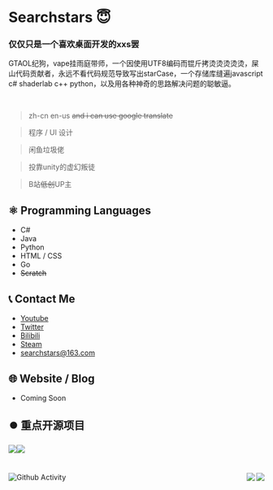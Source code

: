 # Searchstars 😇
### 仅仅只是一个喜欢桌面开发的xxs罢
GTAOL纪狗，vape挂雨庭带师，一个因使用UTF8编码而锟斤拷烫烫烫烫烫，屎山代码贡献者，永远不看代码规范导致写出starCase，一个存储库缝遍javascript c# shaderlab c++ python，以及用各种神奇的思路解决问题的聪敏逼。

<br/>

> zh-cn en-us ~~and i can use google translate~~

> 程序 / UI 设计

> 闲鱼垃圾佬

> 投靠unity的虚幻叛徒

> B站~~低创~~UP主

## ⚛️ Programming Languages
- C#
- Java
- Python
- HTML / CSS
- Go
- ~~Scratch~~
## 📞 Contact Me
- [Youtube](https://www.youtube.com/channel/UCf7pWQr7goYZUdwc3PRHmtA)
- [Twitter](https://twitter.com/SearchstarsReal)
- [Bilibili](https://space.bilibili.com/288164627)
- [Steam](https://steamcommunity.com/id/searchstars/)
- searchstars@163.com
## 🌐 Website / Blog
- Coming Soon
## ⏺️ 重点开源项目
<img align="center" src="https://github-readme-stats.vercel.app/api/pin/?username=Stargazing-studio&repo=System-Init-Toolbox&theme=buefy" /><img align="center" src="https://github-readme-stats.vercel.app/api/pin/?username=Searchstars&repo=Leekcutter&theme=buefy" />

#

<img align="right" src="https://github-readme-stats.vercel.app/api/top-langs/?username=Searchstars">
<img align="right" src="https://github-readme-stats.vercel.app/api?username=Searchstars&show_icons=true&hide_border=false&icon_color=000&title_color=000&include_all_commits_disable=false&count_private=true">


<img src="https://activity-graph.herokuapp.com/graph?username=Searchstars&theme=xcode" align="center" alt="Github Activity" />
